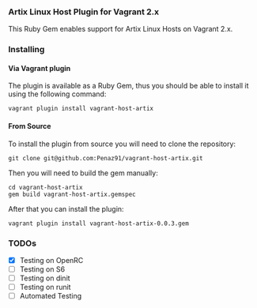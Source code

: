 ### Artix Linux Host Plugin for Vagrant 2.x

This Ruby Gem enables support for Artix Linux Hosts on Vagrant 2.x.

### Installing

#### Via Vagrant plugin

The plugin is available as a Ruby Gem, thus you should be able to install it using the following command:

```
vagrant plugin install vagrant-host-artix
```

#### From Source

To install the plugin from source you will need to clone the repository:

```
git clone git@github.com:Penaz91/vagrant-host-artix.git
```

Then you will need to build the gem manually:

```
cd vagrant-host-artix
gem build vagrant-host-artix.gemspec
```

After that you can install the plugin:

```
vagrant plugin install vagrant-host-artix-0.0.3.gem
```

### TODOs

- [x] Testing on OpenRC
- [ ] Testing on S6
- [ ] Testing on dinit
- [ ] Testing on runit
- [ ] Automated Testing
